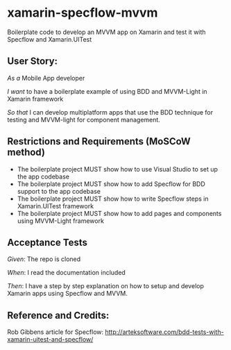 # xamarin-specflow-mvvm
Boilerplate code to develop an MVVM app on Xamarin and test it with Specflow and Xamarin.UITest

## User Story: 

*As a* Mobile App developer

*I want* to have a boilerplate example of using BDD and MVVM-Light in Xamarin framework

*So that* I can develop multiplatform apps that use the BDD technique for testing and MVVM-light for component management.

## Restrictions and Requirements (MoSCoW method)
-	The boilerplate project MUST show how to use Visual Studio to set up the app codebase
-	The boilerplate project MUST show how to add Specflow for BDD support to the app codebase
-	The boilerplate project MUST show how to write Specflow steps in Xamarin.UITest framework
-	The boilerplate project MUST show how to add pages and components using MVVM-Light framework
## Acceptance Tests

*Given*: The repo is cloned

*When*: I read the documentation included

*Then*: I have a step by step explanation on how to setup and develop Xamarin apps using Specflow and MVVM.

## Reference and Credits:

Rob Gibbens article for Specflow: 
http://arteksoftware.com/bdd-tests-with-xamarin-uitest-and-specflow/

